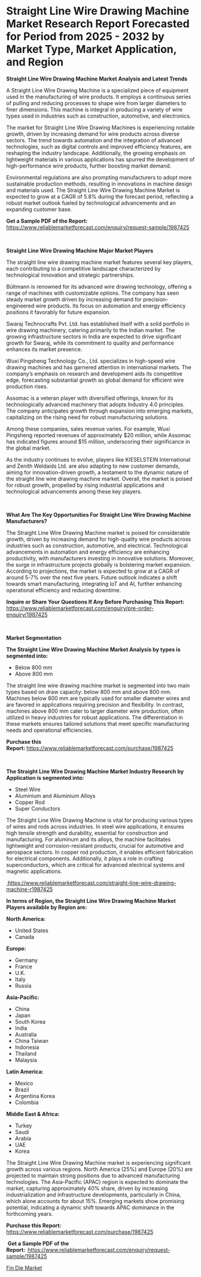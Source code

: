 <p><h1>Straight Line Wire Drawing Machine Market Research Report Forecasted for Period from 2025 -  2032 by Market Type, Market Application, and Region</h1></p><p><strong>Straight Line Wire Drawing Machine Market Analysis and Latest Trends</strong></p>
<p><p>A Straight Line Wire Drawing Machine is a specialized piece of equipment used in the manufacturing of wire products. It employs a continuous series of pulling and reducing processes to shape wire from larger diameters to finer dimensions. This machine is integral in producing a variety of wire types used in industries such as construction, automotive, and electronics.</p><p>The market for Straight Line Wire Drawing Machines is experiencing notable growth, driven by increasing demand for wire products across diverse sectors. The trend towards automation and the integration of advanced technologies, such as digital controls and improved efficiency features, are reshaping the industry landscape. Additionally, the growing emphasis on lightweight materials in various applications has spurred the development of high-performance wire products, further boosting market demand.</p><p>Environmental regulations are also prompting manufacturers to adopt more sustainable production methods, resulting in innovations in machine design and materials used. The Straight Line Wire Drawing Machine Market is expected to grow at a CAGR of 5.8% during the forecast period, reflecting a robust market outlook fueled by technological advancements and an expanding customer base.</p></p>
<p><strong>Get a Sample PDF of the Report:&nbsp;</strong> <a href="https://www.reliablemarketforecast.com/enquiry/request-sample/1987425?utm_campaign=1833&utm_medium=2&utm_source=Github&utm_content=ia&utm_term=20022025&utm_id=straight-line-wire-drawing-machine">https://www.reliablemarketforecast.com/enquiry/request-sample/1987425</a></p>
<p>&nbsp;</p>
<p><strong>Straight Line Wire Drawing Machine Major Market Players</strong></p>
<p><p>The straight line wire drawing machine market features several key players, each contributing to a competitive landscape characterized by technological innovation and strategic partnerships. </p><p>Bültmann is renowned for its advanced wire drawing technology, offering a range of machines with customizable options. The company has seen steady market growth driven by increasing demand for precision-engineered wire products. Its focus on automation and energy efficiency positions it favorably for future expansion.</p><p>Swaraj Technocrafts Pvt. Ltd. has established itself with a solid portfolio in wire drawing machinery, catering primarily to the Indian market. The growing infrastructure sectors in India are expected to drive significant growth for Swaraj, while its commitment to quality and performance enhances its market presence.</p><p>Wuxi Pingsheng Technology Co., Ltd. specializes in high-speed wire drawing machines and has garnered attention in international markets. The company’s emphasis on research and development aids its competitive edge, forecasting substantial growth as global demand for efficient wire production rises.</p><p>Assomac is a veteran player with diversified offerings, known for its technologically advanced machinery that adopts Industry 4.0 principles. The company anticipates growth through expansion into emerging markets, capitalizing on the rising need for robust manufacturing solutions.</p><p>Among these companies, sales revenue varies. For example, Wuxi Pingsheng reported revenues of approximately $20 million, while Assomac has indicated figures around $15 million, underscoring their significance in the global market. </p><p>As the industry continues to evolve, players like KIESELSTEIN International and Zenith Weldaids Ltd. are also adapting to new customer demands, aiming for innovation-driven growth, a testament to the dynamic nature of the straight line wire drawing machine market. Overall, the market is poised for robust growth, propelled by rising industrial applications and technological advancements among these key players.</p></p>
<p>&nbsp;</p>
<p><strong>What Are The Key Opportunities For Straight Line Wire Drawing Machine Manufacturers?</strong></p>
<p><p>The Straight Line Wire Drawing Machine market is poised for considerable growth, driven by increasing demand for high-quality wire products across industries such as construction, automotive, and electrical. Technological advancements in automation and energy efficiency are enhancing productivity, with manufacturers investing in innovative solutions. Moreover, the surge in infrastructure projects globally is bolstering market expansion. According to projections, the market is expected to grow at a CAGR of around 5-7% over the next five years. Future outlook indicates a shift towards smart manufacturing, integrating IoT and AI, further enhancing operational efficiency and reducing downtime.</p></p>
<p><strong>Inquire or Share Your Questions If Any Before Purchasing This Report:</strong> <a href="https://www.reliablemarketforecast.com/enquiry/pre-order-enquiry/1987425?utm_campaign=1833&utm_medium=2&utm_source=Github&utm_content=ia&utm_term=20022025&utm_id=straight-line-wire-drawing-machine">https://www.reliablemarketforecast.com/enquiry/pre-order-enquiry/1987425</a></p>
<p>&nbsp;</p>
<p><strong>Market Segmentation</strong></p>
<p><strong>The Straight Line Wire Drawing Machine Market Analysis by types is segmented into:</strong></p>
<p><ul><li>Below 800 mm</li><li>Above 800 mm</li></ul></p>
<p><p>The straight line wire drawing machine market is segmented into two main types based on draw capacity: below 800 mm and above 800 mm. Machines below 800 mm are typically used for smaller diameter wires and are favored in applications requiring precision and flexibility. In contrast, machines above 800 mm cater to larger diameter wire production, often utilized in heavy industries for robust applications. The differentiation in these markets ensures tailored solutions that meet specific manufacturing needs and operational efficiencies.</p></p>
<p><strong>Purchase this Report:&nbsp;</strong><a href="https://www.reliablemarketforecast.com/purchase/1987425?utm_campaign=1833&utm_medium=2&utm_source=Github&utm_content=ia&utm_term=20022025&utm_id=straight-line-wire-drawing-machine">https://www.reliablemarketforecast.com/purchase/1987425</a></p>
<p>&nbsp;</p>
<p><strong>The Straight Line Wire Drawing Machine Market Industry Research by Application is segmented into:</strong></p>
<p><ul><li>Steel Wire</li><li>Aluminium and Aluminium Alloys</li><li>Copper Rod</li><li>Super Conductors</li></ul></p>
<p><p>The Straight Line Wire Drawing Machine is vital for producing various types of wires and rods across industries. In steel wire applications, it ensures high tensile strength and durability, essential for construction and manufacturing. For aluminum and its alloys, the machine facilitates lightweight and corrosion-resistant products, crucial for automotive and aerospace sectors. In copper rod production, it enables efficient fabrication for electrical components. Additionally, it plays a role in crafting superconductors, which are critical for advanced electrical systems and magnetic applications.</p></p>
<p><a href="https://www.reliablemarketforecast.com/straight-line-wire-drawing-machine-r1987425?utm_campaign=1833&utm_medium=2&utm_source=Github&utm_content=ia&utm_term=20022025&utm_id=straight-line-wire-drawing-machine">&nbsp;https://www.reliablemarketforecast.com/straight-line-wire-drawing-machine-r1987425</a></p>
<p><strong>In terms of Region, the Straight Line Wire Drawing Machine Market Players available by Region are:</strong></p>
<p>
    <p> <strong> North America: </strong>
        <ul>
            <li>United States</li>
            <li>Canada</li>
        </ul>
        </p> 
    <p> <strong> Europe: </strong>
        <ul>
            <li>Germany</li>
            <li>France</li>
            <li>U.K.</li>
            <li>Italy</li>
            <li>Russia</li>
        </ul>
        </p> 
    <p> <strong> Asia-Pacific: </strong>
        <ul>
            <li>China</li>
            <li>Japan</li>
            <li>South Korea</li>
            <li>India</li>
            <li>Australia</li>
            <li>China Taiwan</li>
            <li>Indonesia</li>
            <li>Thailand</li>
            <li>Malaysia</li>
        </ul>
        </p> 
    <p> <strong> Latin America: </strong>
        <ul>
            <li>Mexico</li>
            <li>Brazil</li>
            <li>Argentina Korea</li>
            <li>Colombia</li>
        </ul>
        </p> 
    <p> <strong> Middle East & Africa: </strong>
        <ul>
            <li>Turkey</li>
            <li>Saudi</li>
            <li>Arabia</li>
            <li>UAE</li>
            <li>Korea</li>
        </ul>
    </p>
    </p>
<p><p>The Straight Line Wire Drawing Machine market is experiencing significant growth across various regions. North America (25%) and Europe (20%) are projected to maintain strong positions due to advanced manufacturing technologies. The Asia-Pacific (APAC) region is expected to dominate the market, capturing approximately 40% share, driven by increasing industrialization and infrastructure developments, particularly in China, which alone accounts for about 15%. Emerging markets show promising potential, indicating a dynamic shift towards APAC dominance in the forthcoming years.</p></p>
<p><strong>Purchase this Report: </strong><a href="https://www.reliablemarketforecast.com/purchase/1987425?utm_campaign=1833&utm_medium=2&utm_source=Github&utm_content=ia&utm_term=20022025&utm_id=straight-line-wire-drawing-machine">https://www.reliablemarketforecast.com/purchase/1987425</a></p>
<p>&nbsp;<strong>Get a Sample PDF of the Report:&nbsp;&nbsp;</strong><a href="https://www.reliablemarketforecast.com/enquiry/request-sample/1987425?utm_campaign=1833&utm_medium=2&utm_source=Github&utm_content=ia&utm_term=20022025&utm_id=straight-line-wire-drawing-machine">https://www.reliablemarketforecast.com/enquiry/request-sample/1987425</a></p>
<p><strong></strong></p>
<p><p><a href="https://github.com/FassouRP/Market-Research-Report-List-7/blob/main/fin-die-market.md?utm_campaign=1833&utm_medium=2&utm_source=Github&utm_content=ia&utm_term=20022025&utm_id=straight-line-wire-drawing-machine">Fin Die Market</a></p></p>